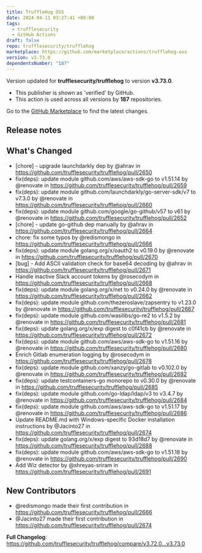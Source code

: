 ```yaml
---
title: TruffleHog OSS
date: 2024-04-11 03:27:41 +00:00
tags:
  - trufflesecurity
  - GitHub Actions
draft: false
repo: trufflesecurity/trufflehog
marketplace: https://github.com/marketplace/actions/trufflehog-oss
version: v3.73.0
dependentsNumber: "187"
---
```



Version updated for **trufflesecurity/trufflehog** to version **v3.73.0**.
- This publisher is shown as 'verified' by GitHub.
- This action is used across all versions by **187** repositories.

Go to the [GitHub Marketplace](https://github.com/marketplace/actions/trufflehog-oss) to find the latest changes.

## Release notes

## What's Changed
* [chore] - upgrade launchdarkly dep by @ahrav in https://github.com/trufflesecurity/trufflehog/pull/2650
* fix(deps): update module github.com/aws/aws-sdk-go to v1.51.14 by @renovate in https://github.com/trufflesecurity/trufflehog/pull/2659
* fix(deps): update module github.com/launchdarkly/go-server-sdk/v7 to v7.3.0 by @renovate in https://github.com/trufflesecurity/trufflehog/pull/2660
* fix(deps): update module github.com/google/go-github/v57 to v61 by @renovate in https://github.com/trufflesecurity/trufflehog/pull/2652
* [chore] - update go-github dep manually by @ahrav in https://github.com/trufflesecurity/trufflehog/pull/2664
* chore: fix some typos by @redismongo in https://github.com/trufflesecurity/trufflehog/pull/2666
* fix(deps): update module golang.org/x/oauth2 to v0.19.0 by @renovate in https://github.com/trufflesecurity/trufflehog/pull/2670
* [bug] - Add ASCII validation check for base64 decoding by @ahrav in https://github.com/trufflesecurity/trufflehog/pull/2671
* Handle inactive Slack account tokens by @rosecodym in https://github.com/trufflesecurity/trufflehog/pull/2668
* fix(deps): update module golang.org/x/net to v0.24.0 by @renovate in https://github.com/trufflesecurity/trufflehog/pull/2662
* fix(deps): update module github.com/thezeroslave/zapsentry to v1.23.0 by @renovate in https://github.com/trufflesecurity/trufflehog/pull/2667
* fix(deps): update module github.com/wasilibs/go-re2 to v1.5.2 by @renovate in https://github.com/trufflesecurity/trufflehog/pull/2681
* fix(deps): update golang.org/x/exp digest to c0f41cb by @renovate in https://github.com/trufflesecurity/trufflehog/pull/2672
* fix(deps): update module github.com/aws/aws-sdk-go to v1.51.16 by @renovate in https://github.com/trufflesecurity/trufflehog/pull/2680
* Enrich Gitlab enumeration logging by @rosecodym in https://github.com/trufflesecurity/trufflehog/pull/2678
* fix(deps): update module github.com/xanzy/go-gitlab to v0.102.0 by @renovate in https://github.com/trufflesecurity/trufflehog/pull/2682
* fix(deps): update testcontainers-go monorepo to v0.30.0 by @renovate in https://github.com/trufflesecurity/trufflehog/pull/2685
* fix(deps): update module github.com/go-ldap/ldap/v3 to v3.4.7 by @renovate in https://github.com/trufflesecurity/trufflehog/pull/2684
* fix(deps): update module github.com/aws/aws-sdk-go to v1.51.17 by @renovate in https://github.com/trufflesecurity/trufflehog/pull/2686
* Update README.md with Windows-specific Docker installation instructions by @Jacinto27 in https://github.com/trufflesecurity/trufflehog/pull/2674
* fix(deps): update golang.org/x/exp digest to 93d18d7 by @renovate in https://github.com/trufflesecurity/trufflehog/pull/2688
* fix(deps): update module github.com/aws/aws-sdk-go to v1.51.18 by @renovate in https://github.com/trufflesecurity/trufflehog/pull/2690
* Add Wiz detector by @shreyas-sriram in https://github.com/trufflesecurity/trufflehog/pull/2691

## New Contributors
* @redismongo made their first contribution in https://github.com/trufflesecurity/trufflehog/pull/2666
* @Jacinto27 made their first contribution in https://github.com/trufflesecurity/trufflehog/pull/2674

**Full Changelog**: https://github.com/trufflesecurity/trufflehog/compare/v3.72.0...v3.73.0
